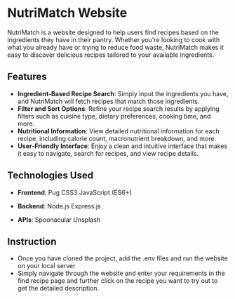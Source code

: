 # NutriMatch Website

NutriMatch is a website designed to help users find recipes based on the ingredients they have in their pantry. Whether you're looking to cook with what you already have or trying to reduce food waste, NutriMatch makes it easy to discover delicious recipes tailored to your available ingredients.

## Features

- **Ingredient-Based Recipe Search**: Simply input the ingredients you have, and NutriMatch will fetch recipes that match those ingredients.
- **Filter and Sort Options**: Refine your recipe search results by applying filters such as cuisine type, dietary preferences, cooking time, and more.
- **Nutritional Information**: View detailed nutritional information for each recipe, including calorie count, macronutrient breakdown, and more.
- **User-Friendly Interface**: Enjoy a clean and intuitive interface that makes it easy to navigate, search for recipes, and view recipe details.
  
## Technologies Used

- **Frontend**:
 Pug
 CSS3
 JavaScript (ES6+)

- **Backend**:
   Node.js
   Express.js


- **APIs**:
   Spoonacular
 Unsplash

## Instruction
- Once you have cloned the project, add the .env files and run the website on your local server
- Simply navigate through the website and enter your requirements in the find recipe page and further click on the recipe you want to try out to get the detailed description.




